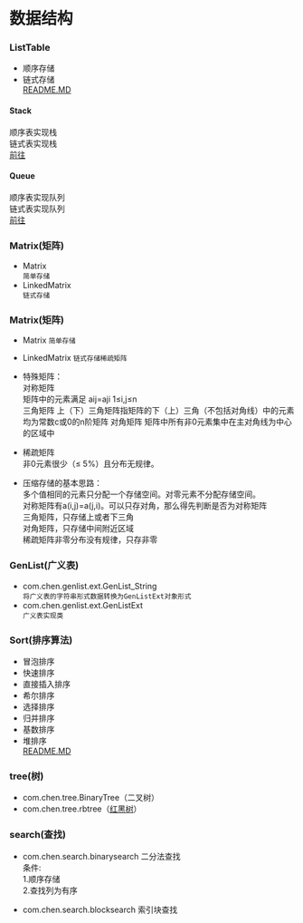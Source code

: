 数据结构  
====

### ListTable  
* 顺序存储  
* 链式存储    
[README.MD](ListTable/README.md "点击跳转")  

#### Stack  
顺序表实现栈  
链式表实现栈  
[前往](Stack&Queue "点击跳转")  

#### Queue  
顺序表实现队列  
链式表实现队列  
[前往](Stack&Queue "点击跳转")  

### Matrix(矩阵)  
* Matrix  
`简单存储`  
* LinkedMatrix  
`链式存储`  
 
### Matrix(矩阵)
* Matrix
`简单存储`
* LinkedMatrix
`链式存储稀疏矩阵` 

* 特殊矩阵：   
	对称矩阵  
		矩阵中的元素满足  aij=aji    1≤i,j≤n  
	三角矩阵
		上（下）三角矩阵指矩阵的下（上）三角（不包括对角线）中的元素均为常数c或0的n阶矩阵
	对角矩阵
		矩阵中所有非0元素集中在主对角线为中心的区域中
* 稀疏矩阵  
	非0元素很少（≤ 5%）且分布无规律。
* 压缩存储的基本思路：   
	多个值相同的元素只分配一个存储空间。对零元素不分配存储空间。  
	对称矩阵有a(i,j)=a(j,i)。可以只存对角，那么得先判断是否为对称矩阵  
	三角矩阵，只存储上或者下三角  
	对角矩阵，只存储中间附近区域  
	稀疏矩阵非零分布没有规律，只存非零  

### GenList(广义表)  
* com.chen.genlist.ext.GenList_String  
`将广义表的字符串形式数据转换为GenListExt对象形式`  
* com.chen.genlist.ext.GenListExt  
`广义表实现类`  

### Sort(排序算法)   
* 冒泡排序   
* 快速排序   
* 直接插入排序  
* 希尔排序  
* 选择排序  
* 归并排序  
* 基数排序  
* 堆排序   
[README.MD](Sort/README.md "点击前往md文件")  

### tree(树)
* com.chen.tree.BinaryTree（二叉树）
* com.chen.tree.rbtree（[红黑树](tree/README.md "点击前往")）

### search(查找)
* com.chen.search.binarysearch
二分法查找   
条件:   
1.顺序存储    
2.查找列为有序   

* com.chen.search.blocksearch
索引块查找


